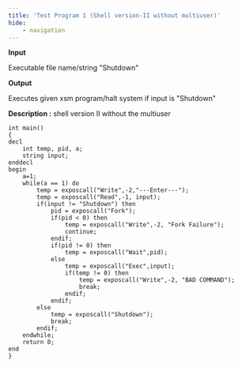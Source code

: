 ```yaml
---
title: 'Test Program 1 (Shell version-II without multiuser)'
hide:
    - navigation
---
```



**Input**

Executable file name/string "Shutdown"

**Output**

Executes given xsm program/halt system if input is "Shutdown"

**Description :** shell version II without the multiuser


```
int main()
{
decl
    int temp, pid, a;
    string input;
enddecl
begin
    a=1;
    while(a == 1) do
        temp = exposcall("Write",-2,"---Enter---");
        temp = exposcall("Read",-1, input);
        if(input != "Shutdown") then
            pid = exposcall("Fork");
            if(pid < 0) then
                temp = exposcall("Write",-2, "Fork Failure");
                continue;
            endif;
            if(pid != 0) then
                temp = exposcall("Wait",pid);
            else
                temp = exposcall("Exec",input);
                if(temp != 0) then
                    temp = exposcall("Write",-2, "BAD COMMAND");
                    break;
                endif;
            endif;
        else
            temp = exposcall("Shutdown");
            break;
        endif;
    endwhile;
    return 0;
end
}
```